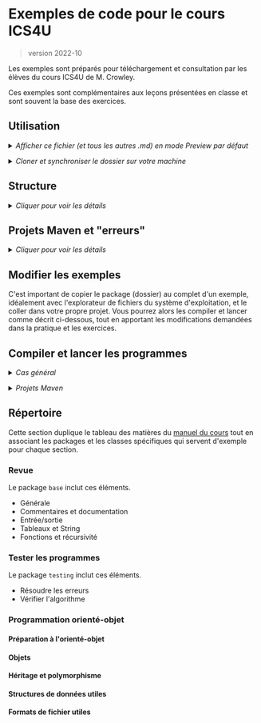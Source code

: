 # Exemples de code pour le cours ICS4U
> version 2022-10

Les exemples sont préparés pour téléchargement et consultation par les élèves du cours ICS4U de M. Crowley. 

Ces exemples sont complémentaires aux leçons présentées en classe et sont souvent la base des exercices.

## Utilisation

<details>
    <summary><i>Afficher ce fichier (et tous les autres .md) en mode Preview par défaut</i></summary>

Pour afficher les fichiers Markdown (.md) en mode Preview, simplement :
* faire un clic-droit sur un fichier .md dans l'Explorateur de VS Code (p. ex. README.md)
* choisir "Ouvrir avec..." > "Configurer l'éditeur par défaut pour "*.md""
* cliquer sur "Markdown Preview"

Tous les fichiers .md s'ouvriront maintenant en mode Preview directement.

>Par la suite, si vous voulez modifier un ficher .md, vous pouvez simplement cliquer sur "Ouvrir avec..." > "Éditeur de texte"

</details>
<p></p>
<details>
    <summary><i>Cloner et synchroniser le dossier sur votre machine</i></summary>


* Cloner le répertoire sur votre ordinateur
* Si l'enseignant ajoute des nouveaux fichiers, simplement faire un Pull (cliquer sur le bouton synchroniser dans VS Code)
* Copier tout exemple (fichier ou package) que vous voulez utiliser comme gabarit dans votre propre dossier de projet
    * vous n'êtes pas autorisé à apporter des modifications à ce répertoire
    * si vous en faites, vous aurez des messages d'erreur quand vous tenter de synchroniser ce dossier à nouveau

</details>

## Structure

<details>
    <summary><i>Cliquer pour voir les détails</i></summary>

>Le terme `package` utilisé dans les prochains paragraphes veut essentiellement dire "sous-dossier". Un package est un emballage Java pour des sous-dossiers.

Des exemples de **classes uniques** se trouvent *dans le package "other"* et devraient être copiés et collés dans vos dossiers de projet (en ajustant la déclaration de `package` pour correspondre à votre structure de projet, au besoin). Ces classes contiennent toutes des méthodes `main` et sont autonomes (ne dépendent pas d'autres classes).

Des exemples de **projets orienté-objet** se trouvent *dans des packages nommés selon la nature du projet*. Généralement, seulement une des classes dans chaque package contiendra une méthode `main` pour lancer le programme. Les autres classes seront :

* des classes qui définissent des objets, des interfaces, des modules ou des structs
* quelques classes (aussi avec des méthodes `main`) pour tester ces objets, etc.

Il peut aussi y avoir des sous-packages dans les packages d'un projet orienté-objet.

</details>

## Projets Maven et "erreurs"

<details>
    <summary><i>Cliquer pour voir les détails</i></summary>

### Fausses alertes

Tous les projets Maven seront aussi inclus ici dans des sous-dossiers, comme s'ils étaient des packages. Parce qu'ils sont, en fait, des projets distincts, le Java Language Server interprète mal la structure globable du dossier, notamment en suggérant :

* qu'il faut changer les déclarations de package
* que plusieurs choses ne peuvent pas être "resolved to a type"

Ce sont toutes **des fausses alertes**!

### Solution

Ouvrez simplement le sous-dossier qui contient le projet Maven dans une nouvelle fenêtre VS Code. Le projet étant maintenant à la racine du dossier, tous les outils de construction automatique du projet fonctionneront comme prévu.

>Si **le problème persiste**, la configuration du workspace a été corrompu. Ouvrir le centre des commandes (Ctrl + Shift + P), taper "Clean...", choisir "Clean Java Language Server Workspace" et accepter de supprimer et recharger l'espace de travail.

### Liste des projets Maven

Ces sous-dossiers sont des projets Maven : `json`

</details>

## Modifier les exemples

C'est important de copier le package (dossier) au complet d'un exemple, idéalement avec l'explorateur de fichiers du système d'exploitation, et le coller dans votre propre projet. Vous pourrez alors les compiler et lancer comme décrit ci-dessous, tout en apportant les modifications demandées dans la pratique et les exercices.

## Compiler et lancer les programmes

<details>
    <summary><i>Cas général</i></summary>


Tous les programmes dans ce répertoire `code4U` sont structurés dans des packages.

Pour compiler un programme il faut inclure le chemin au package et utiliser `*.java` comme nom du fichier code source afin que tous les fichiers dans le package soient compilés. P. ex. pour le package `base` on ferait :

```bash
javac ./base/*.java
```
>S'il y a des sous-packages, il faut aussi ajouter le chemin à chaque sous-package dans cette commande, soit `javac [sous-package1]/*.java [sous-package2]/*.java [package]/*.java`

Ensuite pour lancer la classe principale (ou une classe test), il faut spécifier le nom "pleinement qualifié" (le nom complet) de la classe, soit `[package].[Classe]`. P. ex. : pour la classe principale "Run" dans le package "base" :

```bash
java base.Run
```

<details>
    <summary><i>Script Powershell</i></summary>

C'est aussi possible d'écrire ces deux commandes (javac et java) dans un script powershell (.ps1) et de lancer le script, p. ex. : le script "runBase.ps1". Lire les commentaires dans ce script pour connaître les détails. Si tenter de lancer le script donne un message d'erreur lié à l'Execution_Policy, lancer la commande Powershell suivante :

```powershell
Set-ExecutionPolicy -ExecutionPolicy Unrestricted -Scope CurrentUser
```

Vous aurez maintenant l'autorisation de lancer des scripts sur votre compte.

</details>
<p></p>

>**ATTENTION** : Toutes ces commandes sont lancées dans le Terminal à partir de **la racine du projet**. P.ex. si ce projet se trouve au chemin *~/Documents/code4U* sur le système, le terminal doit être dans ce dossier pour lancer les commandes.

</details>
<p></p>

<details>
    <summary><i>Projets Maven</i></summary>

Si le sous-dossier du programme n'est pas un package mais plutôt un projet distinct Maven, simplement ouvrir le sous-dossier dans une nouvelle fenêtre et lancer le programme avec le bouton ou le mot `Run`.

</details>

## Répertoire

Cette section duplique le tableau des matières du [manuel du cours](https://bit.ly/manICS4U) tout en associant les packages et les classes spécifiques qui servent d'exemple pour chaque section.

### Revue

Le package `base` inclut ces éléments.

* Générale
* Commentaires et documentation
* Entrée/sortie
* Tableaux et String
* Fonctions et récursivité

### Tester les programmes

Le package `testing` inclut ces éléments.

* Résoudre les erreurs
* Vérifier l'algorithme

### Programmation orienté-objet

#### Préparation à l'orienté-objet

#### Objets

#### Héritage et polymorphisme

#### Structures de données utiles

#### Formats de fichier utiles
